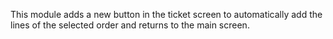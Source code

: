 This module adds a new button in the ticket screen to automatically add the lines of the selected order and returns to the main screen.